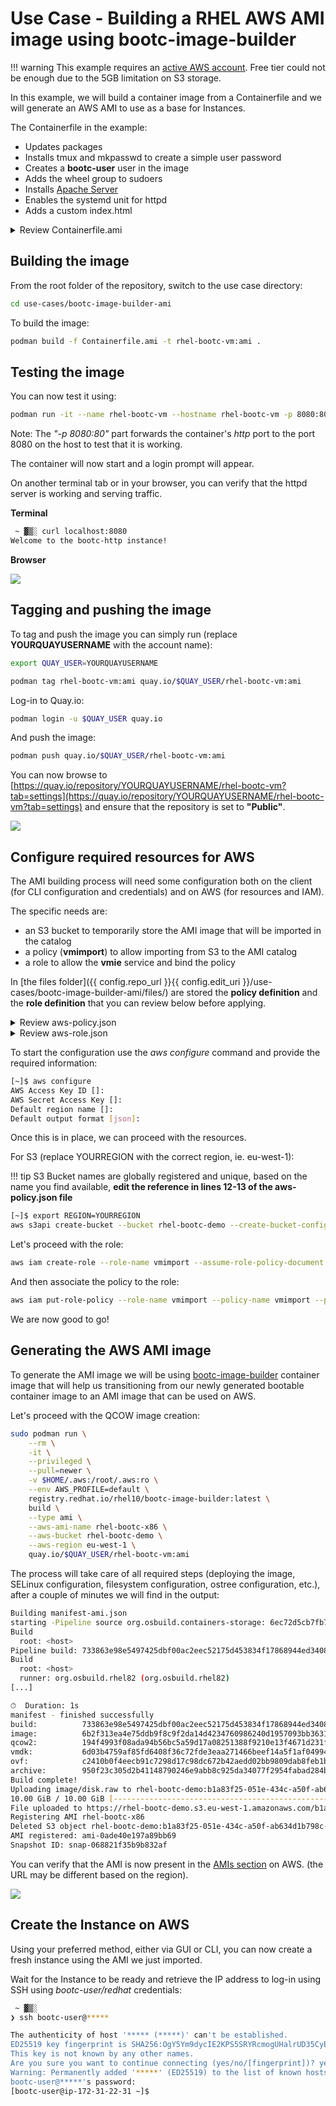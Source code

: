 # Use Case - Building a RHEL AWS AMI image using bootc-image-builder

!!! warning
    This example requires an [active AWS account](https://aws.amazon.com/). Free tier could not be enough due to the 5GB limitation on S3 storage.

In this example, we will build a container image from a Containerfile and we will generate an AWS AMI to use as a base for Instances.

The Containerfile in the example:

- Updates packages
- Installs tmux and mkpasswd to create a simple user password
- Creates a **bootc-user** user in the image
- Adds the wheel group to sudoers
- Installs [Apache Server](https://httpd.apache.org/)
- Enables the systemd unit for httpd
- Adds a custom index.html

<details>
  <summary>Review Containerfile.ami</summary>
  ```dockerfile
  --8<-- "use-cases/bootc-image-builder-ami/Containerfile.ami"
  ```
</details>

## Building the image

From the root folder of the repository, switch to the use case directory:

```bash
cd use-cases/bootc-image-builder-ami
```

To build the image:

```bash
podman build -f Containerfile.ami -t rhel-bootc-vm:ami .
```

## Testing the image

You can now test it using:

```bash
podman run -it --name rhel-bootc-vm --hostname rhel-bootc-vm -p 8080:80 rhel-bootc-vm:ami
```

Note: The *"-p 8080:80"* part forwards the container's *http* port to the port 8080 on the host to test that it is working.

The container will now start and a login prompt will appear.

On another terminal tab or in your browser, you can verify that the httpd server is working and serving traffic.

**Terminal**

```bash
 ~ ▓▒░ curl localhost:8080
Welcome to the bootc-http instance!
```

**Browser**

![](./assets/browser-test.png)

## Tagging and pushing the image

To tag and push the image you can simply run (replace **YOURQUAYUSERNAME** with the account name):


```bash
export QUAY_USER=YOURQUAYUSERNAME
```

```bash
podman tag rhel-bootc-vm:ami quay.io/$QUAY_USER/rhel-bootc-vm:ami
```

Log-in to Quay.io:

```bash
podman login -u $QUAY_USER quay.io
```

And push the image:

```bash
podman push quay.io/$QUAY_USER/rhel-bootc-vm:ami
```

You can now browse to [https://quay.io/repository/YOURQUAYUSERNAME/rhel-bootc-vm?tab=settings](https://quay.io/repository/YOURQUAYUSERNAME/rhel-bootc-vm?tab=settings) and ensure that the repository is set to **"Public"**.

![](./assets/quay-repo-public.png)

## Configure required resources for AWS

The AMI building process will need some configuration both on the client (for CLI configuration and credentials) and on AWS (for resources and IAM).

The specific needs are:

- an S3 bucket to temporarily store the AMI image that will be imported in the catalog
- a policy (**vmimport**) to allow importing from S3 to the AMI catalog
- a role to allow the **vmie** service and bind the policy

In [the files folder]({{ config.repo_url }}{{ config.edit_uri }}/use-cases/bootc-image-builder-ami/files/) are stored the **policy definition** and the **role definition** that you can review below before applying.

<details>
  <summary>Review aws-policy.json</summary>
  ```json
  --8<-- "use-cases/bootc-image-builder-ami/files/aws-policy.json"
  ```
</details>

<details>
  <summary>Review aws-role.json</summary>
  ```json
  --8<-- "use-cases/bootc-image-builder-ami/files/aws-role.json"
  ```
</details>

To start the configuration use the *aws configure* command and provide the required information:

```bash
[~]$ aws configure
AWS Access Key ID []:
AWS Secret Access Key []:
Default region name []:
Default output format [json]:
```

Once this is in place, we can proceed with the resources.

For S3 (replace YOURREGION with the correct region, ie. eu-west-1):

!!! tip
    S3 Bucket names are globally registered and unique, based on the name you find available, **edit the reference in lines 12-13 of the aws-policy.json file**

```bash
[~]$ export REGION=YOURREGION
aws s3api create-bucket --bucket rhel-bootc-demo --create-bucket-configuration LocationConstraint=$REGION
```

Let's proceed with the role:

```bash
aws iam create-role --role-name vmimport --assume-role-policy-document file://files/aws-role.json
```

And then associate the policy to the role:

```bash
aws iam put-role-policy --role-name vmimport --policy-name vmimport --policy-document file://files/aws-policy.json
```

We are now good to go!


## Generating the AWS AMI image

To generate the AMI image we will be using [bootc-image-builder](https://github.com/osbuild/bootc-image-builder) container image that will help us transitioning from our newly generated bootable container image to an AMI image that can be used on AWS.

Let's proceed with the QCOW image creation:

```bash
sudo podman run \
    --rm \
    -it \
    --privileged \
    --pull=newer \
    -v $HOME/.aws:/root/.aws:ro \
    --env AWS_PROFILE=default \
    registry.redhat.io/rhel10/bootc-image-builder:latest \
    build \
    --type ami \
    --aws-ami-name rhel-bootc-x86 \
    --aws-bucket rhel-bootc-demo \
    --aws-region eu-west-1 \
    quay.io/$QUAY_USER/rhel-bootc-vm:ami
```

The process will take care of all required steps (deploying the image, SELinux configuration, filesystem configuration, ostree configuration, etc.), after a couple of minutes we will find in the output:

```bash
Building manifest-ami.json
starting -Pipeline source org.osbuild.containers-storage: 6ec72d5cb7fb74985ee0fcdc8d90db85079cd08caa64fde9153c40aae3744f18
Build
  root: <host>
Pipeline build: 733863e98e5497425dbf00ac2eec52175d453834f17868944ed3408bcd9a3d16
Build
  root: <host>
  runner: org.osbuild.rhel82 (org.osbuild.rhel82)
[...]

⏱  Duration: 1s
manifest - finished successfully
build:          733863e98e5497425dbf00ac2eec52175d453834f17868944ed3408bcd9a3d16
image:          6b2f313ea4e75ddb9f8c9f2da14d4234760986240d1957093bb3631f0010c09e
qcow2:          194f4993f08ada94b56bc5a59d17a08251388f9210e13f4671d231f7cd9abb97
vmdk:           6d03b4759af85fd6408f36c72fde3eaa271466beef14a5f1af0499410055df9c
ovf:            c2410b0f4eecb91c7298d17c98dc672b42aedd02bb9809dab8feb1b185259689
archive:        950f23c305d2b41148790246e9abb8c925da34077f2954fabad284b9782f914e
Build complete!
Uploading image/disk.raw to rhel-bootc-demo:b1a83f25-051e-434c-a50f-ab634d1b798c-disk.raw
10.00 GiB / 10.00 GiB [------------------------------------------------------------------------------------------------------------------------------------------------------------------------------------------------------------------------------------------------------------------------------------------------------------------------------------------------------------------] 100.00% 79.03 MiB p/s
File uploaded to https://rhel-bootc-demo.s3.eu-west-1.amazonaws.com/b1a83f25-051e-434c-a50f-ab634d1b798c-disk.raw
Registering AMI rhel-bootc-x86
Deleted S3 object rhel-bootc-demo:b1a83f25-051e-434c-a50f-ab634d1b798c-disk.raw
AMI registered: ami-0ade40e197a89bb69
Snapshot ID: snap-068821f35b9b832af

```

You can verify that the AMI is now present in the [AMIs section](https://eu-west-1.console.aws.amazon.com/ec2/home?region=eu-west-1#Images:visibility=owned-by-me) on AWS. (the URL may be different based on the region).

![](./assets/aws-ami.png)


## Create the Instance on AWS

Using your preferred method, either via GUI or CLI, you can now create a fresh instance using the AMI we just imported.

Wait for the Instance to be ready and retrieve the IP address to log-in using SSH using *bootc-user/redhat* credentials:

```bash
 ~ ▓▒░
❯ ssh bootc-user@*****

The authenticity of host '***** (*****)' can't be established.
ED25519 key fingerprint is SHA256:OgY5Ym9dycIE2KPS5SRYRcmogUHalrUD35CyEH2A/j4.
This key is not known by any other names.
Are you sure you want to continue connecting (yes/no/[fingerprint])? yes
Warning: Permanently added '*****' (ED25519) to the list of known hosts.
bootc-user@*****'s password:
[bootc-user@ip-172-31-22-31 ~]$
```
